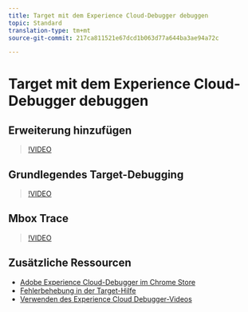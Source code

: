 ```yaml
---
title: Target mit dem Experience Cloud-Debugger debuggen
topic: Standard
translation-type: tm+mt
source-git-commit: 217ca811521e67dcd1b063d77a644ba3ae94a72c

---
```



# Target mit dem Experience Cloud-Debugger debuggen

## Erweiterung hinzufügen

>[!VIDEO](https://video.tv.adobe.com/v/23114/?quality=12&captions=ger)

## Grundlegendes Target-Debugging

>[!VIDEO](https://video.tv.adobe.com/v/23115/?quality=12&captions=ger)

## Mbox Trace

>[!VIDEO](https://video.tv.adobe.com/v/23113/?quality=12&captions=ger)

## Zusätzliche Ressourcen

+ [Adobe Experience Cloud-Debugger im Chrome Store](https://chrome.google.com/webstore/detail/adobe-experience-cloud-de/ocdmogmohccmeicdhlhhgepeaijenapj?hl=en)
+ [Fehlerbehebung in der Target-Hilfe](/help/r-troubleshooting-target/troubleshooting-target.md)
+ [Verwenden des Experience Cloud Debugger-Videos](https://helpx.adobe.com/marketing-cloud-core/kt/using/experience-cloud-debugger-feature-video-use.html)
